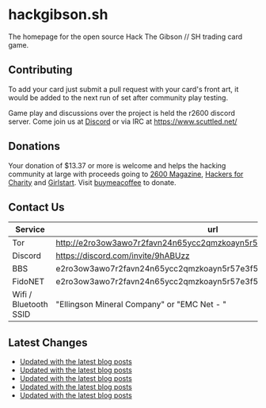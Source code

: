 # hackgibson.sh
The homepage for the open source Hack The Gibson // SH trading card game.


## Contributing

To add your card just submit a pull request with your card's front art, it would be added to the next run of set after community play testing.

Game play and discussions over the project is held the r2600 discord server. Come join us at [Discord](https://discord.com/invite/9hABUzz) or via IRC at https://www.scuttled.net/


## Donations

Your donation of $13.37 or more is welcome and helps the hacking community at large with proceeds going to [2600 Magazine](https://2600.com/), [Hackers for Charity](https://hackersforcharity.org) and [Girlstart](https://girlstart.org).  Visit [buymeacoffee](https://www.buymeacoffee.com/hackgibson.sh) to donate.


## Contact Us

Service | url
-|-
Tor | http://e2ro3ow3awo7r2favn24n65ycc2qmzkoayn5r57e3f56nvjwdcgg32ad.onion
Discord | https://discord.com/invite/9hABUzz
BBS | e2ro3ow3awo7r2favn24n65ycc2qmzkoayn5r57e3f56nvjwdcgg32ad.onion:23
FidoNET | e2ro3ow3awo7r2favn24n65ycc2qmzkoayn5r57e3f56nvjwdcgg32ad.onion:24554
Wifi / Bluetooth SSID | "Ellingson Mineral Company" or "EMC Net - <fidonet address>"

## Latest Changes
<!-- BLOG-POST-LIST:START -->
- [Updated with the latest blog posts](https://github.com/DFW2600/hackgibson.sh/commit/54286266922b4840bf2b1f3adaba1ac81bd8b59f)
- [Updated with the latest blog posts](https://github.com/DFW2600/hackgibson.sh/commit/d9a1b6afc4d898f7b13e51ab05a75fd3c086eef0)
- [Updated with the latest blog posts](https://github.com/DFW2600/hackgibson.sh/commit/e2a53a12419002a6b07ba57b5b46ac91e587dc0e)
- [Updated with the latest blog posts](https://github.com/DFW2600/hackgibson.sh/commit/03e4dbb521d23fac6be35871d8eeb6092bfc7216)
- [Updated with the latest blog posts](https://github.com/DFW2600/hackgibson.sh/commit/42ce11e75810e0bc746bc11e4495248fad2a32d2)
<!-- BLOG-POST-LIST:END -->
